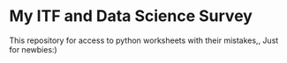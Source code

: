 # My ITF and Data Science Survey
This repository for access to python worksheets with their mistakes,,
Just for newbies:)
